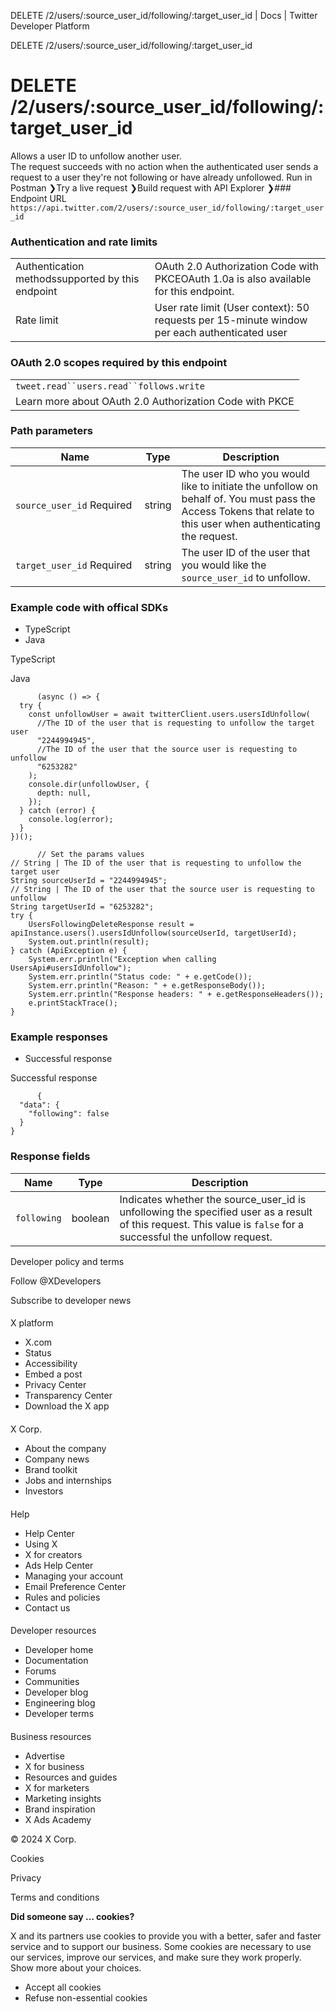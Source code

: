 
DELETE /2/users/:source\_user\_id/following/:target\_user\_id | Docs | Twitter Developer Platform 

DELETE /2/users/:source\_user\_id/following/:target\_user\_id

 DELETE /2/users/:source\_user\_id/following/:target\_user\_id
=============================================================
Allows a user ID to unfollow another user.  
The request succeeds with no action when the authenticated user sends a request to a user they're not following or have already unfollowed.
Run in Postman ❯Try a live request ❯Build request with API Explorer ❯### Endpoint URL
`https://api.twitter.com/2/users/:source_user_id/following/:target_user_id`  
### Authentication and rate limits

|  |  |
| --- | --- |
| Authentication methodssupported by this endpoint | OAuth 2.0 Authorization Code with PKCEOAuth 1.0a is also available for this endpoint. |
| Rate limit | User rate limit (User context): 50 requests per 15-minute window per each authenticated user |
### OAuth 2.0 scopes required by this endpoint

|  |
| --- |
| `tweet.read``users.read``follows.write` |
| Learn more about OAuth 2.0 Authorization Code with PKCE |
### Path parameters

| Name | Type | Description |
| --- | --- | --- |
| `source_user_id` Required  | string | The user ID who you would like to initiate the unfollow on behalf of. You must pass the Access Tokens that relate to this user when authenticating the request. |
| `target_user_id` Required  | string | The user ID of the user that you would like the `source_user_id` to unfollow. |

### Example code with offical SDKs

* TypeScript
* Java

 TypeScript

 Java

```
      (async () => {
  try {
    const unfollowUser = await twitterClient.users.usersIdUnfollow(
      //The ID of the user that is requesting to unfollow the target user
      "2244994945",
      //The ID of the user that the source user is requesting to unfollow
      "6253282"
    );
    console.dir(unfollowUser, {
      depth: null,
    });
  } catch (error) {
    console.log(error);
  }
})();

```

```
      // Set the params values
// String | The ID of the user that is requesting to unfollow the target user
String sourceUserId = "2244994945";
// String | The ID of the user that the source user is requesting to unfollow
String targetUserId = "6253282";
try {
    UsersFollowingDeleteResponse result = apiInstance.users().usersIdUnfollow(sourceUserId, targetUserId);
    System.out.println(result);
} catch (ApiException e) {
    System.err.println("Exception when calling UsersApi#usersIdUnfollow");
    System.err.println("Status code: " + e.getCode());
    System.err.println("Reason: " + e.getResponseBody());
    System.err.println("Response headers: " + e.getResponseHeaders());
    e.printStackTrace();
}

```

### Example responses

* Successful response

 Successful response

```
      {
  "data": {
    "following": false
  }
}
```

### Response fields

| Name | Type | Description |
| --- | --- | --- |
| `following` | boolean | Indicates whether the source\_user\_id is unfollowing the specified user as a result of this request. This value is `false` for a successful the unfollow request. |

Developer policy and terms

Follow @XDevelopers

Subscribe to developer news

#### 
 X platform

* X.com
* Status
* Accessibility
* Embed a post
* Privacy Center
* Transparency Center
* Download the X app

#### 
 X Corp.

* About the company
* Company news
* Brand toolkit
* Jobs and internships
* Investors

#### 
 Help

* Help Center
* Using X
* X for creators
* Ads Help Center
* Managing your account
* Email Preference Center
* Rules and policies
* Contact us

#### 
 Developer resources

* Developer home
* Documentation
* Forums
* Communities
* Developer blog
* Engineering blog
* Developer terms

#### 
 Business resources

* Advertise
* X for business
* Resources and guides
* X for marketers
* Marketing insights
* Brand inspiration
* X Ads Academy

 © 2024 X Corp.

Cookies

Privacy

Terms and conditions

**Did someone say … cookies?**  

 X and its partners use cookies to provide you with a better, safer and
 faster service and to support our business. Some cookies are necessary to use
 our services, improve our services, and make sure they work properly.
 Show more about your choices.

* Accept all cookies
* Refuse non-essential cookies